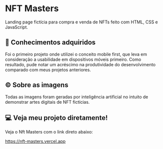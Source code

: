 # NFT Masters
Landing page fictícia para compra e venda de NFTs feito com HTML, CSS e JavaScript. 

## 🧠 Conhecimentos adquiridos
Foi o primeiro projeto onde utilizei o conceito mobile first, que leva em consideração a usabilidade em dispositivos móveis primeiro. Como resultado, pude notar um acréscimo na produtividade do desenvolvimento comparado com meus projetos anteriores.

## ©️ Sobre as imagens
Todas as imagens foram geradas por inteligência artificial no intuito de demonstrar artes digitais de NFT fictícias.

## 💻 Veja meu projeto diretamente!
Veja o Nft Masters com o link direto abaixo:

https://nft-masters.vercel.app
